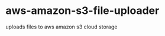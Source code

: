 aws-amazon-s3-file-uploader
===========================

uploads files to aws amazon s3 cloud storage
